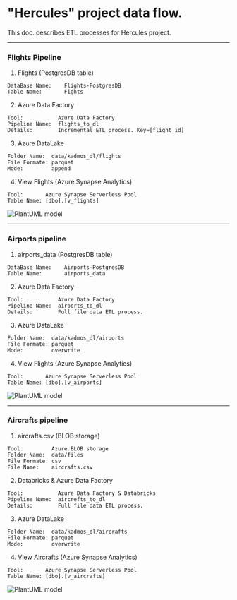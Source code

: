 # "Hercules" project data flow.
This doc. describes ETL processes for Hercules project.

***

### Flights Pipeline
1. Flights (PostgresDB table)
```
DataBase Name:    Flights-PostgresDB
Table Name:       Fights
```
2. Azure Data Factory
```
Tool:           Azure Data Factory
Pipeline Name:  flights_to_dl
Details:        Incremental ETL process. Key=[flight_id]
```
3. Azure DataLake
```
Folder Name:  data/kadmos_dl/flights
File Formate: parquet
Mode:         append
```
4. View Flights (Azure Synapse Analytics)
```
Tool:       Azure Synapse Serverless Pool
Table Name: [dbo].[v_flights]
```

![PlantUML model](http://www.plantuml.com/plantuml/png/TPB1RjSm3CRlUGfh5vZ4VmymmRIXCO7O0Gcq2qALbxYR8KsAxOAwfoVfkjALqaEYVDyNM_6lvseeDdJHHMeDB8FmtRr1O25ld9Dx0U-py4DEXX4Y9z9JE1pENi7hms5QpahaXiJOhmBLhtPnZIqINCLQLw7ddch8EPTllvSUSFHalVoKrUw4zF8j6Dv6EZu2L637S0fVsodLSFZsx9poV5P_Js6859f0VNsJq3yEYl0lZBE-v1fawRFOhC-fZQg6DkXyA9ONRAtnET2Jvct0kEc-o4lhvTaN3oK4bsW8LoMKPPoUYmxBjG_92tKq3VtTbsle9VkJoVb8uvlLC62lu3N-eAbOwzfofLq6ZF9p88EM8-d9yT-hDqo_OU7mMEZpcB1NWek4SInqzH67EdsE0vnkUEX_UUW-ZwBlyz1T7hhceJiyT9_7Ijwq7lg0HarTZBiIBH_NtxpYcFOwoRghEwSKXYx-0G00)

***


### Airports pipeline
1. airports_data (PostgresDB table)
```
DataBase Name:    Airports-PostgresDB
Table Name:       airports_data
```
2. Azure Data Factory
```
Tool:           Azure Data Factory
Pipeline Name:  airports_to_dl
Details:        Full file data ETL process.
```
3. Azure DataLake
```
Folder Name:  data/kadmos_dl/airports
File Formate: parquet
Mode:         overwrite
```
4. View Flights (Azure Synapse Analytics)
```
Tool:       Azure Synapse Serverless Pool
Table Name: [dbo].[v_airports]
```

![PlantUML model](http://www.plantuml.com/plantuml/png/RPBDRk8m4CVlVeeHbmLfmmEW5O8LY_R0eL8hBXMA1cT2ftNir9we2azVsn1552vs_F_mnqzP1K4lNMEKeLf077W-lGbKx4aBEwj-mN_d-Uoie073bi82YcBv6_uKHHwMCR8dBwp7GFQJ7LrXCGHhzgtp4g3bbb9AANTy9oqmmQjLLYW8qoSNvEGfRFw2uD7GR08OW1N30bwlsLAxYWwtaiLca3HBFtmwvoksA1IkYd13yJbq66-mFdUUO9EEtw8Mv_jy9YgCXMrd3DHi2FBz_htieFLEpn_LT_X1kLghEbQ7by6qHV_PaUHzvhEnkcVw6jbCBpizznRR49bPDBsm3XS4GOLx1E4dWfBi8zLtKHtOZ9cyojuTh70BAo-xjefccORe98ISVePCAixvsMaEQaMswXhp3G00)

***


### Aircrafts pipeline
1. aircrafts.csv (BLOB storage)
```
Tool:         Azure BLOB storage
Folder Name:  data/files
File Formate: csv
File Name:    aircrafts.csv
```
2. Databricks & Azure Data Factory
```
Tool:           Azure Data Factory & Databricks
Pipeline Name:  aircrefts_to_dl
Details:        Full file data ETL process.
```
3. Azure DataLake
```
Folder Name:  data/kadmos_dl/aircrafts
File Formate: parquet
Mode:         overwrite
```
4. View Aircrafts (Azure Synapse Analytics)
```
Tool:       Azure Synapse Serverless Pool
Table Name: [dbo].[v_aircrafts]
```

![PlantUML model](http://www.plantuml.com/plantuml/png/RL51R_8m3BtdLrWSlW-abH-09WHeGpiWxR29ouIGILtc4PBCSJULNx-c7VIoGstNVkyfpruaHT7wx8oZIa4321_V5KeMiih1c__m58GlmIiwSEmfpQ0evdTmNnHTcBUGBOco7G3zF7zpewoEOCbY1IjD43bIXXaJ3Xza5KPudKrj-eBnQlEyWgH1y4YJ4M02DWmpUBlYzZQKjEjxvxPqlxMWFz9kq7r0nOEmFINu1yjBBGIv1Mkq6gJffD5WIrtNpa75Zg3CWCVN3KG9TZfe3VGDdgYZLgPggNWpDeuedpLf9pIT3DmjqtTUG0oIORtKI-Cn9eAbHzSeszHRJIRzOJNThEx9vz_1RLVNiKIbVGxAvxm3paVAxdBkdffpCWloPNlk7m00)
